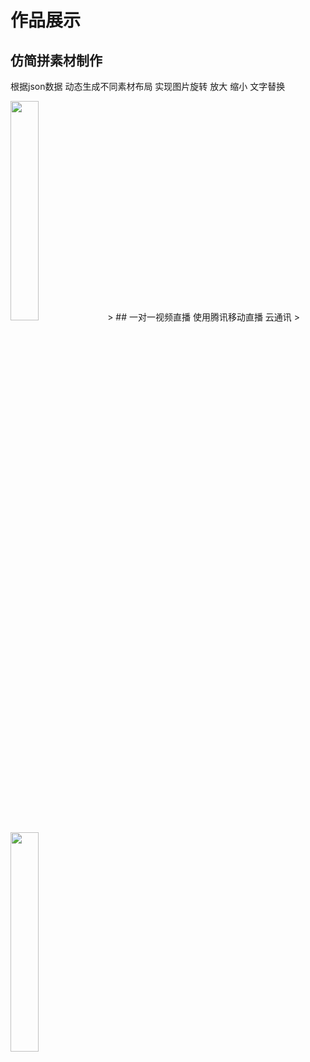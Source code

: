 # 作品展示
## 仿简拼素材制作
根据json数据 动态生成不同素材布局 实现图片旋转 放大 缩小 文字替换
> 
<img src="img/sczz.gif" width="30%">
> 
## 一对一视频直播
使用腾讯移动直播 云通讯
> 
<img src="img/zb.gif" width="30%">
